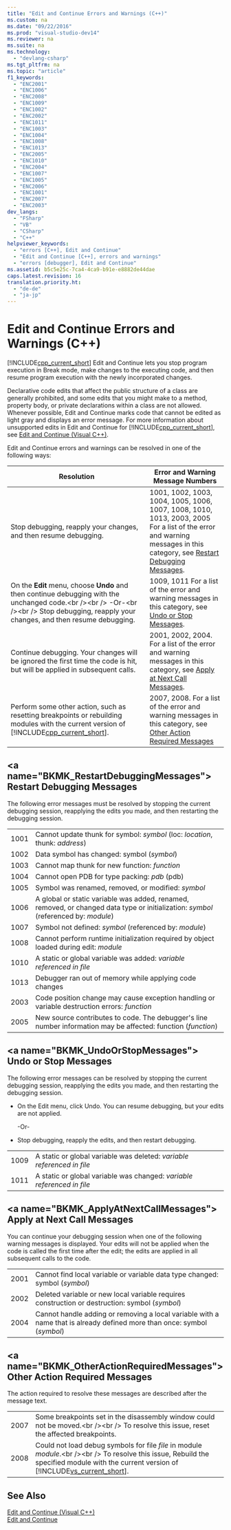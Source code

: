 ```yaml
---
title: "Edit and Continue Errors and Warnings (C++)"
ms.custom: na
ms.date: "09/22/2016"
ms.prod: "visual-studio-dev14"
ms.reviewer: na
ms.suite: na
ms.technology: 
  - "devlang-csharp"
ms.tgt_pltfrm: na
ms.topic: "article"
f1_keywords: 
  - "ENC2001"
  - "ENC1006"
  - "ENC2008"
  - "ENC1009"
  - "ENC1002"
  - "ENC2002"
  - "ENC1011"
  - "ENC1003"
  - "ENC1004"
  - "ENC1008"
  - "ENC1013"
  - "ENC2005"
  - "ENC1010"
  - "ENC2004"
  - "ENC1007"
  - "ENC1005"
  - "ENC2006"
  - "ENC1001"
  - "ENC2007"
  - "ENC2003"
dev_langs: 
  - "FSharp"
  - "VB"
  - "CSharp"
  - "C++"
helpviewer_keywords: 
  - "errors [C++], Edit and Continue"
  - "Edit and Continue [C++], errors and warnings"
  - "errors [debugger], Edit and Continue"
ms.assetid: b5c5e25c-7ca4-4ca9-b91e-e8882de44dae
caps.latest.revision: 16
translation.priority.ht: 
  - "de-de"
  - "ja-jp"
---
```

# Edit and Continue Errors and Warnings (C++)
[!INCLUDE[cpp_current_short](../vs140/includes/cpp_current_short_md.md)] Edit and Continue lets you stop program execution in Break mode, make changes to the executing code, and then resume program execution with the newly incorporated changes.  
  
 Declarative code edits that affect the public structure of a class are generally prohibited, and some edits that you might make to a method, property body, or private declarations within a class are not allowed. Whenever possible, Edit and Continue marks code that cannot be edited as light gray and displays an error message. For more information about unsupported edits in Edit and Continue for [!INCLUDE[cpp_current_short](../vs140/includes/cpp_current_short_md.md)], see [Edit and Continue (Visual C++)](../vs140/edit-and-continue--visual-c---.md).  
  
 Edit and Continue errors and warnings can be resolved in one of the following ways:  
  
|Resolution|Error and Warning Message Numbers|  
|----------------|---------------------------------------|  
|Stop debugging, reapply your changes, and then resume debugging.|1001, 1002, 1003, 1004, 1005, 1006, 1007, 1008, 1010, 1013, 2003, 2005 For a list of the error and warning messages in this category, see [Restart Debugging Messages](../vs140/edit-and-continue-errors-and-warnings--c---.md#BKMK_RestartDebuggingMessages).|  
|On the **Edit** menu, choose **Undo** and then continue debugging with the unchanged code.\<br />\<br /> -Or-\<br />\<br /> Stop debugging, reapply your changes, and then resume debugging.|1009, 1011 For a list of the error and warning messages in this category, see [Undo or Stop Messages](../vs140/edit-and-continue-errors-and-warnings--c---.md#BKMK_UndoOrStopMessages).|  
|Continue debugging. Your changes will be ignored the first time the code is hit, but will be applied in subsequent calls.|2001, 2002, 2004. For a list of the error and warning messages in this category, see [Apply at Next Call Messages](../vs140/edit-and-continue-errors-and-warnings--c---.md#BKMK_ApplyAtNextCallMessages).|  
|Perform some other action, such as resetting breakpoints or rebuilding modules with the current version of [!INCLUDE[cpp_current_short](../vs140/includes/cpp_current_short_md.md)].|2007, 2008. For a list of the error and warning messages in this category, see [Other Action Required Messages](../vs140/edit-and-continue-errors-and-warnings--c---.md#BKMK_OtherActionRequiredMessages)|  
  
##  \<a name="BKMK_RestartDebuggingMessages"></a> Restart Debugging Messages  
 The following error messages must be resolved by stopping the current debugging session, reapplying the edits you made, and then restarting the debugging session.  
  
|||  
|-|-|  
|1001|Cannot update thunk for symbol: *symbol* (loc: *location*, thunk: *address*)|  
|1002|Data symbol has changed: symbol (*symbol*)|  
|1003|Cannot map thunk for new function: *function*|  
|1004|Cannot open PDB for type packing: *pdb* (pdb)|  
|1005|Symbol was renamed, removed, or modified: *symbol*|  
|1006|A global or static variable was added, renamed, removed, or changed data type or initialization: *symbol* (referenced by: *module*)|  
|1007|Symbol not defined: *symbol* (referenced by: *module*)|  
|1008|Cannot perform runtime initialization required by object loaded during edit: *module*|  
|1010|A static or global variable was added: *variable referenced in file*|  
|1013|Debugger ran out of memory while applying code changes|  
|2003|Code position change may cause exception handling or variable destruction errors: *function*|  
|2005|New source contributes to code. The debugger's line number information may be affected: function (*function*)|  
  
##  \<a name="BKMK_UndoOrStopMessages"></a> Undo or Stop Messages  
 The following error messages can be resolved by stopping the current debugging session, reapplying the edits you made, and then restarting the debugging session.  
  
-   On the Edit menu, click Undo. You can resume debugging, but your edits are not applied.  
  
     -Or-  
  
-   Stop debugging, reapply the edits, and then restart debugging.  
  
|||  
|-|-|  
|1009|A static or global variable was deleted: *variable referenced in file*|  
|1011|A static or global variable was changed: *variable referenced in file*|  
  
##  \<a name="BKMK_ApplyAtNextCallMessages"></a> Apply at Next Call Messages  
 You can continue your debugging session when one of the following warning messages is displayed. Your edits will not be applied when the code is called the first time after the edit; the edits are applied in all subsequent calls to the code.  
  
|||  
|-|-|  
|2001|Cannot find local variable or variable data type changed: symbol (*symbol*)|  
|2002|Deleted variable or new local variable requires construction or destruction: symbol (*symbol*)|  
|2004|Cannot handle adding or removing a local variable with a name that is already defined more than once: symbol (*symbol*)|  
  
##  \<a name="BKMK_OtherActionRequiredMessages"></a> Other Action Required Messages  
 The action required to resolve these messages are described after the message text.  
  
|||  
|-|-|  
|2007|Some breakpoints set in the disassembly window could not be moved.\<br />\<br /> To resolve this issue, reset the affected breakpoints.|  
|2008|Could not load debug symbols for file *file* in module *module*.\<br />\<br /> To resolve this issue, Rebuild the specified module with the current version of [!INCLUDE[vs_current_short](../vs140/includes/vs_current_short_md.md)].|  
  
## See Also  
 [Edit and Continue (Visual C++)](../vs140/edit-and-continue--visual-c---.md)   
 [Edit and Continue](../vs140/edit-and-continue.md)